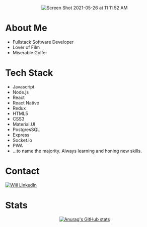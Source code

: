 <div align="center">
  
![Screen Shot 2021-05-26 at 11 11 52 AM](https://user-images.githubusercontent.com/75280353/119685307-3ce18200-be13-11eb-9135-cddf876ecc02.png)

</div>
<h1>About Me</h1>
<ul>
  <li>Fullstack Software Developer</li>
  <li>Lover of Film</li>
  <li>Miserable Golfer</li>
</ul>

<h1>Tech Stack</h1>
<ul>
  <li>Javascript</li>
  <li>Node.js</li>
  <li>React</li>
  <li>React Native</li>
  <li>Redux</li>
  <li>HTML5</li>
  <li>CSS3</li>
  <li>Material.UI</li>
  <li>PostgresSQL</li>
  <li>Express</li>
  <li>Socket.io</li>
  <li>PWA</li>
  <li>...to name the majority. Always learning and honing new skills.</li>
</ul>

<h1>Contact</h1>


[![Will LinkedIn](https://img.shields.io/badge/LinkedIn-0077B5?style=for-the-badge&logo=linkedin&logoColor=white)
](https://www.linkedin.com/in/williampwatson)

<h1>Stats</h1>

<div align="center">

[![Anurag's GitHub stats](https://github-readme-stats.vercel.app/api?username=Will-Watson&count_private=true&show_icons=true&theme=radical)
](https://github.com/anuraghazra/github-readme-stats)

  
</div>
<!--
**Will-Watson/Will-Watson** is a ✨ _special_ ✨ repository because its `README.md` (this file) appears on your GitHub profile.

Here are some ideas to get you started:

- 🔭 I’m currently working on ...
- 🌱 I’m currently learning ...
- 👯 I’m looking to collaborate on ...
- 🤔 I’m looking for help with ...
- 💬 Ask me about ...
- 📫 How to reach me: ...
- 😄 Pronouns: ...
- ⚡ Fun fact: ...
-->
